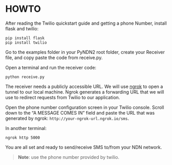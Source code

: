 # HOWTO

After reading the Twilio quickstart guide and getting a phone Number, install flask and twilio:

```
pip install flask
pip install twilio
```

Go to the examples folder in your PyNDN2 root folder, create your Receiver file, and copy paste the code from receive.py.

Open a terminal and run the receiver code:

```
python receive.py
```

The receiver needs a publicly accessible URL. We will use [ngrok](https://www.twilio.com/blog/2015/09/6-awesome-reasons-to-use-ngrok-when-testing-webhooks.html) to open a tunnel to our local machine.
Ngrok generates a forwarding URL that we will use to redirect requests from Twilio to our application.

Open the phone number configuration screen in your Twilio console. Scroll down to the “A MESSAGE COMES IN” field and paste the URL that was generated by ngrok: `http://your-ngrok-url.ngrok.io/sms`.

In another terminal:

```
ngrok http 5000
```

You are all set and ready to send/receive SMS to/from your NDN network.

> **Note**: use the phone number provided by twilio.
